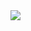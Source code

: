<img src = "https://res.cloudinary.com/dymmvrufy/image/upload/v1728846802/toomeet_play/channel_avatars/a4if74sifd2bkq87w5hw.png"/>
